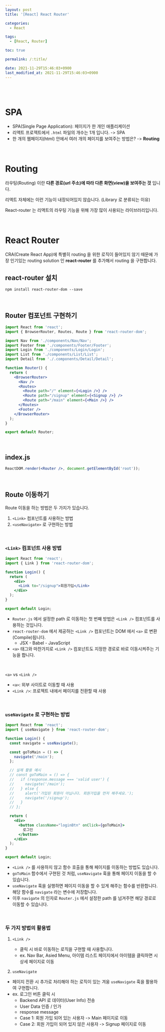 ```yaml
---
layout: post
title: '[React] React Router'

categories:
  - React

tags:
  - [React, Router]

toc: true

permalink: /:title/

date: 2021-11-29T15:46:03+0900
last_modified_at: 2021-11-29T15:46:03+0900
---
```


<br>
<br>

# SPA

- SPA(Single Page Application): 페이지가 한 개인 애플리케이션
- 리액트 프로젝트에서 `.html` 파일의 개수는 1개 입니다. -> SPA
- 한 개의 웹페이지(html) 안에서 여러 개의 페이지를 보여주는 방법은? -> **Routing**

<br>

# Routing

라우팅(Routing) 이란 **다른 경로(url 주소)에 따라 다른 화면(view)을 보여주는 것** 입니다.

리액트 자체에는 이런 기능이 내장되어있지 않습니다. (Library 로 분류되는 이유)

React-router 는 리액트의 라우팅 기능을 위해 가장 많이 사용되는 라이브러리입니다.

<br>

# React Router

CRA(Create React App)에 특별히 routing 을 위한 로직이 들어있지 않기 때문에 가장 인기있는 routing solution 인 **react-router** 를 추가해서 routing 을 구현합니다.

## react-router 설치

```
npm install react-router-dom --save
```

<br>

## Router 컴포넌트 구현하기

```jsx
import React from 'react';
import { BrowserRouter, Routes, Route } from 'react-router-dom';

import Nav from './components/Nav/Nav';
import Footer from './components/Footer/Footer';
import Login from './components/Login/Login';
import List from './components/List/List';
import Detail from './.components/Detail/Detail';

function Router() {
  return (
    <BrowserRouter>
      <Nav />
      <Routes>
        <Route path="/" element={<Login />} />
        <Route path="/signup" element={<Signup />} />
        <Route path="/main" element={<Main />} />
      </Routes>
      <Footer />
    </BrowserRouter>
  );
}

export default Router;
```

<br>

## index.js

```jsx
ReactDOM.render(<Router />, document.getElementById('root'));
```

<br>

## Route 이동하기

Route 이동을 하는 방법은 두 가지가 있습니다.

1. `<Link>` 컴포넌트를 사용하는 방법
2. `<useNavigate>` 로 구현하는 방법

<br>

### `<Link>` 컴포넌트 사용 방법

```jsx
import React from 'react';
import { Link } from 'react-router-dom';

function Login() {
  return (
    <div>
      <Link to="/signup">회원가입</Link>
    </div>
  );
}

export default Login;
```

- `Router.js` 에서 설정한 path 로 이동하는 첫 번째 방법은 `<Link />` 컴포넌트를 사용하는 것입니다.
- `react-router-dom` 에서 제공하는 `<Link />` 컴포넌트는 DOM 에서 `<a>` 로 변환(Compile)됩니다.
  - JSX - Babel - JavaScript
- `<a>` 태그와 마찬가지로 `<Link />` 컴포넌트도 지정한 경로로 바로 이동시켜주는 기능을 합니다.

<br>

`<a>` vs `<Link />`

- `<a>`: 외부 사이트로 이동할 때 사용
- `<Link />`: 프로젝트 내에서 페이지를 전환할 때 사용

<br>

### `useNavigate` 로 구현하는 방법

```jsx
import React from 'react';
import { useNavigate } from 'react-router-dom';

function Login() {
  const navigate = useNavigate();

  const goToMain = () => {
    navigate('/main');
  };

  // 실제 활용 예시
  // const goToMain = () => {
  //   if (response.message === 'valid user') {
  //     navigate('/main');
  //   } else {
  //     alert('가입된 회원이 아닙니다. 회원가입을 먼저 해주세요.');
  //     navigate('/signup');
  //   }
  // };

  return (
    <div>
      <button className="loginBtn" onClick={goToMain}>
        로그인
      </button>
    </div>
  );
}

export default Login;
```

- `<Link />` 를 사용하지 않고 함수 호출을 통해 페이지를 이동하는 방법도 있습니다.
- `goToMain` 함수에서 구현된 것 처럼, `useNavigate` 훅을 통해 페이지 이동을 할 수 있습니다.
- `useNavigate` 훅을 실행하면 페이지 이동을 할 수 있게 해주는 함수를 반환합니다. 해당 함수를 `navigate` 라는 변수에 저장합니다.
- 이후 `navigate` 의 인자로 `Router.js` 에서 설정한 path 를 넘겨주면 해당 경로로 이동할 수 있습니다.

<br>

### 두 가지 방법의 활용법

1. `<Link />`

   - 클릭 시 바로 이동하는 로직을 구현할 때 사용합니다.
   - ex. Nav Bar, Asied Menu, 아이템 리스트 페이지에서 아이템을 클릭하면 시 상세 페이지로 이동

2. `useNavigate`

- 페이지 전환 시 추가로 처리해야 하는 로직이 있는 겨웅 `useNavigate` 훅을 활용하여 구현합니다.
- ex. 로그인 버튼 클릭 시
  - Backend API 로 데이터(User Info) 전송
  - User Data 인증 / 인가
  - response message
  - Case 1: 회원 가입 되어 있는 사용자 -> Main 페이지로 이동
  - Case 2: 회원 가입이 되어 있지 않은 사용자 -> Signup 페이지로 이동
